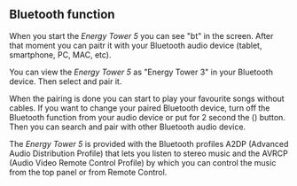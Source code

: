 ## Bluetooth function

When you start the *Energy Tower 5* you can see "bt" in the screen.
After that moment you can paitr it with your Bluetooth audio device (tablet, smartphone, PC, MAC, etc).

You can view the *Energy Tower 5* as "Energy Tower 3" in your Bluetooth device. Then select and pair it.

When the pairing is done you can start to play your favourite songs without cables. If you want to change your paired Bluetooth device, turn off the Bluetooth function from your audio device or put for 2 second the () button. Then you can search and pair with other Bluetooth audio device.

The *Energy Tower 5* is provided with the Bluetooth profiles A2DP (Advanced Audio Distribution Profile) that lets you listen to stereo music and the AVRCP (Audio Video Remote Control Profile) by which you can control the music from the top panel or from Remote Control.
